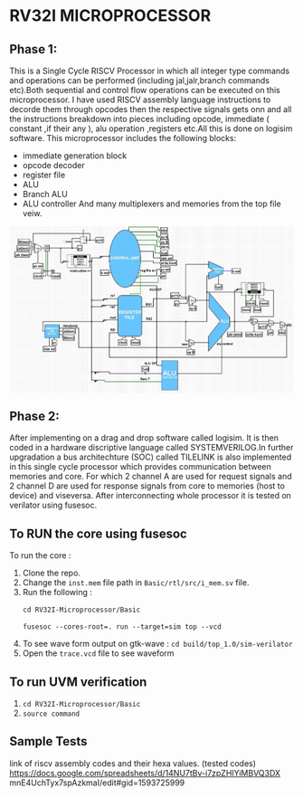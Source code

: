 # RV32I MICROPROCESSOR

## Phase 1:
This is a Single Cycle RISCV Processor in which all integer
type commands and operations can be performed
(including jal,jalr,branch commands etc).Both
sequential and control flow operations can be
executed on this microprocessor. I have used RISCV assembly
language instructions to decorde them through opcodes
then the respective signals gets onn and all the
instructions breakdown into pieces including
opcode, immediate ( constant ,if their any ),
alu operation ,registers etc.All this is done on
logisim software. This microprocessor
includes the following blocks:
- immediate generation block
- opcode decoder
- register file
- ALU
- Branch ALU
- ALU controller
And many multiplexers and memories from the top file veiw.

<img align="center" src="circuit_diagram.jpg" />

## Phase 2:
After implementing on a drag and drop software called
logisim. It is then coded in a hardware discriptive language
called SYSTEMVERILOG.In further upgradation a bus architechture
(SOC) called TILELINK is also implemented in this single cycle
processor which provides communication between memories and core.
For which 2 channel A are used for request signals
and 2 channel D are used for response signals from core to
memories (host to device) and viseversa.
After interconnecting whole processor it is tested on verilator
using fusesoc.

## To RUN the core using fusesoc
To run the core :
1) Clone the repo.
2) Change the ```inst.mem``` file path in ```Basic/rtl/src/i_mem.sv``` file.
4) Run the following :
   ```
   cd RV32I-Microprocessor/Basic
   ```
   ```
   fusesoc --cores-root=. run --target=sim top --vcd
   ```
5) To see wave form output on gtk-wave :
   `cd build/top_1.0/sim-verilator`
6) Open the `trace.vcd` file to see waveform

## To run UVM verification
1) ```cd RV32I-Microprocessor/Basic```
2) ```source command```

## Sample Tests
link of riscv assembly codes and their hexa values. (tested codes)
https://docs.google.com/spreadsheets/d/14NU7tBv-i7zpZHIYiMBVQ3DX
mnE4UchTyx7spAzkmaI/edit#gid=1593725999
